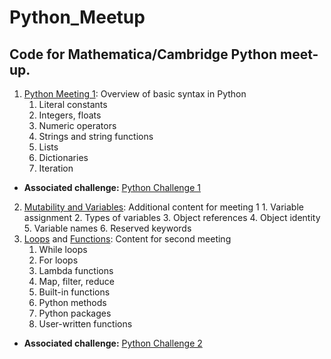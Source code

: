 
# Python_Meetup
## Code for Mathematica/Cambridge Python meet-up.

1. [Python Meeting 1](https://github.com/jennahgosciak/python_meetup/blob/master/Python_Meeting_1.ipynb): Overview of basic syntax in Python
	  1. Literal constants
	  2. Integers, floats
	  3. Numeric operators
	  4. Strings and string functions
	  5. Lists
	  6. Dictionaries
	  7. Iteration

- __Associated challenge:__ [Python Challenge 1](https://github.com/jennahgosciak/python_meetup/blob/master/Python_Challenge.ipynb)
2. [Mutability and Variables](https://github.com/jennahgosciak/python_meetup/blob/master/Mutability_and_Variables.ipynb): Additional content for meeting 1
			1.  Variable assignment
			2. Types of variables
			3. Object references
			4. Object identity
			5. Variable names
			6. Reserved keywords
3. [Loops](https://github.com/jennahgosciak/python_meetup/blob/master/Loops.ipynb) and [Functions](https://github.com/jennahgosciak/python_meetup/blob/master/Functions.ipynb): Content for second meeting
    1. While loops
    2. For loops
    3. Lambda functions
    4. Map, filter, reduce
    5. Built-in functions
    6. Python methods
    7. Python packages
    8. User-written functions
- __Associated challenge:__ [Python Challenge 2](https://github.com/jennahgosciak/python_meetup/blob/master/Python_Challenge.ipynb)
